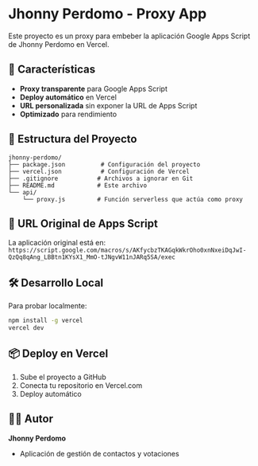 # Jhonny Perdomo - Proxy App

Este proyecto es un proxy para embeber la aplicación Google Apps Script de Jhonny Perdomo en Vercel.

## 🚀 Características

- **Proxy transparente** para Google Apps Script
- **Deploy automático** en Vercel
- **URL personalizada** sin exponer la URL de Apps Script
- **Optimizado** para rendimiento

## 📁 Estructura del Proyecto

```
jhonny-perdomo/
├── package.json          # Configuración del proyecto
├── vercel.json           # Configuración de Vercel
├── .gitignore           # Archivos a ignorar en Git
├── README.md            # Este archivo
└── api/
    └── proxy.js         # Función serverless que actúa como proxy
```

## 🔗 URL Original de Apps Script

La aplicación original está en:
`https://script.google.com/macros/s/AKfycbzTKAGqkWkrOho0xnNxeiDqJwI-QzQq8qAng_LBBtn1KYsX1_MmO-tJNgvW11nJARq5SA/exec`

## 🛠 Desarrollo Local

Para probar localmente:

```bash
npm install -g vercel
vercel dev
```

## 📦 Deploy en Vercel

1. Sube el proyecto a GitHub
2. Conecta tu repositorio en Vercel.com
3. Deploy automático

## 👨‍💻 Autor

**Jhonny Perdomo**
- Aplicación de gestión de contactos y votaciones
